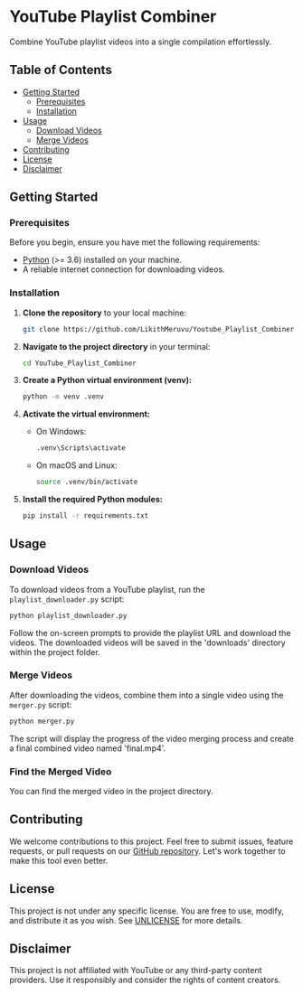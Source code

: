 

# YouTube Playlist Combiner

Combine YouTube playlist videos into a single compilation effortlessly.

## Table of Contents

- [Getting Started](#getting-started)
  - [Prerequisites](#prerequisites)
  - [Installation](#installation)
- [Usage](#usage)
  - [Download Videos](#download-videos)
  - [Merge Videos](#merge-videos)
- [Contributing](#contributing)
- [License](#license)
- [Disclaimer](#disclaimer)

## Getting Started

### Prerequisites

Before you begin, ensure you have met the following requirements:

- [Python](https://www.python.org/downloads/) (>= 3.6) installed on your machine.
- A reliable internet connection for downloading videos.

### Installation

1. **Clone the repository** to your local machine:

   ```sh
   git clone https://github.com/LikithMeruvu/Youtube_Playlist_Combiner.git
   ```

2. **Navigate to the project directory** in your terminal:

   ```sh
   cd YouTube_Playlist_Combiner
   ```

3. **Create a Python virtual environment (venv):**

   ```sh
   python -m venv .venv
   ```

4. **Activate the virtual environment:**

   - On Windows:

     ```sh
     .venv\Scripts\activate
     ```

   - On macOS and Linux:

     ```sh
     source .venv/bin/activate
     ```

5. **Install the required Python modules:**

   ```sh
   pip install -r requirements.txt
   ```

## Usage

### Download Videos

To download videos from a YouTube playlist, run the `playlist_downloader.py` script:

```sh
python playlist_downloader.py
```

Follow the on-screen prompts to provide the playlist URL and download the videos. The downloaded videos will be saved in the 'downloads' directory within the project folder.

### Merge Videos

After downloading the videos, combine them into a single video using the `merger.py` script:

```sh
python merger.py
```

The script will display the progress of the video merging process and create a final combined video named 'final.mp4'.

### Find the Merged Video

You can find the merged video in the project directory.

## Contributing

We welcome contributions to this project. Feel free to submit issues, feature requests, or pull requests on our [GitHub repository](https://github.com/LikithMeruvu/YouTube-Playlist-Combiner). Let's work together to make this tool even better.

## License

This project is not under any specific license. You are free to use, modify, and distribute it as you wish. See [UNLICENSE](UNLICENSE) for more details.

## Disclaimer

This project is not affiliated with YouTube or any third-party content providers. Use it responsibly and consider the rights of content creators.
```
